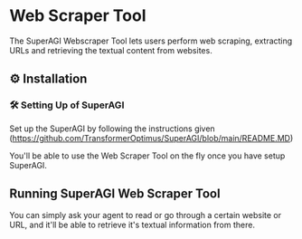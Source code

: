# Web Scraper Tool

The SuperAGI Webscraper Tool lets users perform web scraping, extracting URLs and retrieving the textual content from websites.

## ⚙️ Installation

### 🛠 **Setting Up of SuperAGI**
Set up the SuperAGI by following the instructions given (https://github.com/TransformerOptimus/SuperAGI/blob/main/README.MD)

You'll be able to use the Web Scraper Tool on the fly once you have setup SuperAGI.

## Running SuperAGI Web Scraper Tool

You can simply ask your agent to read or go through a certain website or URL, and it'll be able to retrieve it's textual information from there.